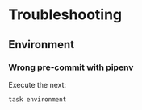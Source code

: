 <!-- Space: PROJECTS -->
<!-- Parent: readme -->
<!-- Title: Troubleshooting -->

# Troubleshooting

## Environment

### Wrong pre-commit with pipenv

Execute the next:

```{.bash}
task environment
```
